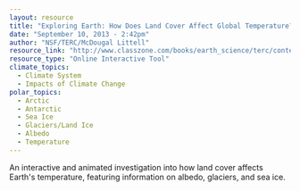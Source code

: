 ```yaml
---
layout: resource
title: "Exploring Earth: How Does Land Cover Affect Global Temperature?"
date: "September 10, 2013 - 2:42pm"
author: "NSF/TERC/McDougal Littell"
resource_link: "http://www.classzone.com/books/earth_science/terc/content/investigations/es1504/..."
resource_type: "Online Interactive Tool"
climate_topics:
  - Climate System
  - Impacts of Climate Change
polar_topics:
  - Arctic
  - Antarctic
  - Sea Ice
  - Glaciers/Land Ice
  - Albedo
  - Temperature
---
```


An interactive and animated investigation into how land cover affects Earth's temperature, featuring information on albedo, glaciers, and sea ice.